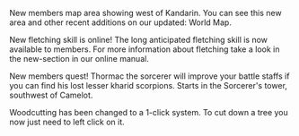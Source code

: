 New members map area showing west of Kandarin. You can see this new area and other recent additions on our updated: World Map.

New fletching skill is online! The long anticipated fletching skill is now available to members. For more information about fletching take a look in the new-section in our online manual.

New members quest! Thormac the sorcerer will improve your battle staffs if you can find his lost lesser kharid scorpions. Starts in the Sorcerer's tower, southwest of Camelot.

Woodcutting has been changed to a 1-click system. To cut down a tree you now just need to left click on it.
